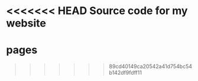 <<<<<<< HEAD
Source code for my website
=======
# pages 
>>>>>>> 89cd40149ca20542a41d754bc54b142df9fdff11

